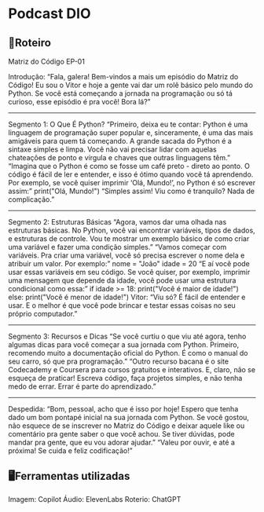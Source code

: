 # Podcast DIO
## 📝Roteiro
Matriz do Código EP-01

Introdução:
“Fala, galera! Bem-vindos a mais um episódio do Matriz do Código! Eu sou o Vitor e hoje a gente vai dar um rolê básico pelo mundo do Python. Se você está começando a jornada na programação ou só tá curioso, esse episódio é pra você! Bora lá?”
________________________________________
Segmento 1: O Que É Python?
“Primeiro, deixa eu te contar: Python é uma linguagem de programação super popular e, sinceramente, é uma das mais amigáveis para quem tá começando. A grande sacada do Python é a sintaxe simples e limpa. Você não vai precisar lidar com aquelas chateações de ponto e vírgula e chaves que outras linguagens têm.”
“Imagina que o Python é como se fosse um café preto - direto ao ponto. O código é fácil de ler e entender, e isso é ótimo quando você tá aprendendo. Por exemplo, se você quiser imprimir ‘Olá, Mundo!’, no Python é só escrever assim:”
print("Olá, Mundo!")
“Simples assim! Viu como é tranquilo? Nada de complicação.”
________________________________________
Segmento 2: Estruturas Básicas
“Agora, vamos dar uma olhada nas estruturas básicas. No Python, você vai encontrar variáveis, tipos de dados, e estruturas de controle. Vou te mostrar um exemplo básico de como criar uma variável e fazer uma condição simples.”
“Vamos começar com variáveis. Pra criar uma variável, você só precisa escrever o nome dela e atribuir um valor. Por exemplo:”
nome = "João"
idade = 20
“E aí você pode usar essas variáveis em seu código. Se você quiser, por exemplo, imprimir uma mensagem que depende da idade, você pode usar uma estrutura condicional como essa:”
if idade >= 18:
    print("Você é maior de idade!")
else:
    print("Você é menor de idade!")
Vitor:
“Viu só? É fácil de entender e usar. E o melhor é que você pode brincar e testar essas coisas no seu próprio computador.”
________________________________________
Segmento 3: Recursos e Dicas
“Se você curtiu o que viu até agora, tenho algumas dicas para você começar a sua jornada com Python. Primeiro, recomendo muito a documentação oficial do Python. É como o manual do seu carro, só que pra programação.”
“Outro recurso bacana é o site Codecademy e Coursera para cursos gratuitos e interativos. E, claro, não se esqueça de praticar! Escreva código, faça projetos simples, e não tenha medo de errar. Errar é parte do aprendizado.”
________________________________________
Despedida:
“Bom, pessoal, acho que é isso por hoje! Espero que tenha dado um bom pontapé inicial na sua jornada com Python. Se você gostou, não esquece de se inscrever no Matriz do Código e deixar aquele like ou comentário pra gente saber o que você achou. Se tiver dúvidas, pode mandar pra gente, que eu vou adorar ajudar.”
“Valeu por ouvir, e até a próxima! Se cuida e feliz codificação!”

## 🖥️Ferramentas utilizadas
Imagem: Copilot
Áudio: ElevenLabs
Roterio: ChatGPT
